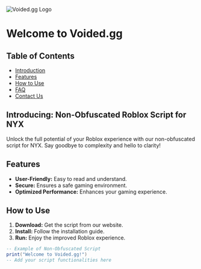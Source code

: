 ![Voided.gg Logo]([path_to_logo_image](https://media.discordapp.net/attachments/1150464592326172753/1227707888911515740/image_3.png?ex=66850352&is=6683b1d2&hm=59620287806c13438a1f78978d8e2be22367f012d73b2b98c35e5eea0d5a5ddb&=&format=webp&quality=lossless))

# Welcome to Voided.gg

## Table of Contents
- [Introduction](#introducing-non-obfuscated-roblox-script-for-nyx)
- [Features](#features)
- [How to Use](#how-to-use)
- [FAQ](#faq)
- [Contact Us](#contact-us)

## Introducing: Non-Obfuscated Roblox Script for NYX

Unlock the full potential of your Roblox experience with our non-obfuscated script for NYX. Say goodbye to complexity and hello to clarity!

## Features
- **User-Friendly:** Easy to read and understand.
- **Secure:** Ensures a safe gaming environment.
- **Optimized Performance:** Enhances your gaming experience.

## How to Use
1. **Download:** Get the script from our website.
2. **Install:** Follow the installation guide.
3. **Run:** Enjoy the improved Roblox experience.

```lua
-- Example of Non-Obfuscated Script
print("Welcome to Voided.gg!")
-- Add your script functionalities here
